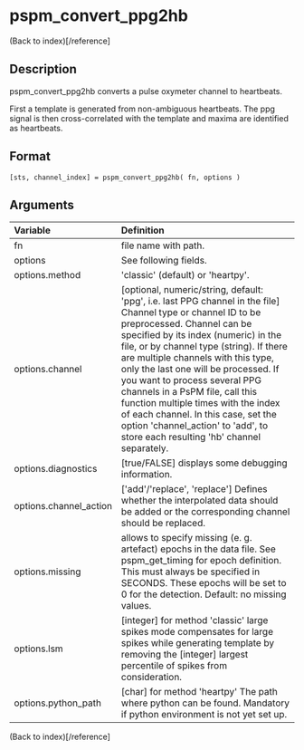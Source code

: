 # pspm_convert_ppg2hb
(Back to index)[/reference]
## Description
pspm_convert_ppg2hb converts a pulse oxymeter channel to heartbeats.

First a template is generated from non-ambiguous heartbeats. The ppg signal is then cross-correlated with the template and maxima are identified as heartbeats.

## Format
`[sts, channel_index] = pspm_convert_ppg2hb( fn, options )`

## Arguments
| Variable | Definition |
|:--|:--|
| fn | file name with path. |
| options | See following fields. |
| options.method | 'classic' (default) or 'heartpy'. |
| options.channel | [optional, numeric/string, default: 'ppg', i.e. last PPG channel in the file] Channel type or channel ID to be preprocessed. Channel can be specified by its index (numeric) in the file, or by channel type (string). If there are multiple channels with this type, only the last one will be processed. If you want to process several PPG channels in a PsPM file, call this function multiple times with the index of each channel. In this case, set the option 'channel_action' to 'add', to store each resulting 'hb' channel separately. |
| options.diagnostics | [true/FALSE] displays some debugging information. |
| options.channel_action | ['add'/'replace', 'replace'] Defines whether the interpolated data should be added or the corresponding channel should be replaced. |
| options.missing | allows to specify missing (e. g. artefact) epochs in the data file. See pspm_get_timing for epoch definition. This must always be specified in SECONDS. These epochs will be set to 0 for the detection. Default: no missing values. |
| options.lsm | [integer] for method 'classic' large spikes mode compensates for large spikes while generating template by removing the [integer] largest percentile of spikes from consideration. |
| options.python_path | [char] for method 'heartpy' The path where python can be found. Mandatory if python environment is not yet set up. |
(Back to index)[/reference]

